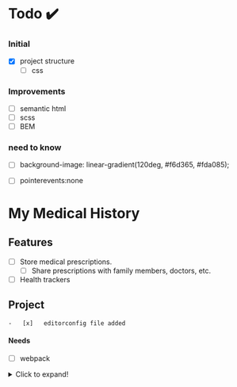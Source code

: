 # Todo ✔️

### Initial

- [x] project structure
    - [ ] css

### Improvements

- [ ] semantic html
- [ ] scss
- [ ] BEM

### need to know

- [ ] background-image: linear-gradient(120deg, #f6d365, #fda085);
- [ ] pointerevents:none


# My Medical History

## Features

-   [ ] Store medical prescriptions.
    -   [ ] Share prescriptions with family members, doctors, etc.
-   [ ] Health trackers

## Project

    -   [x]   editorconfig file added

#### Needs

-   [ ] webpack

<details>
  <summary>Click to expand!</summary>
  
  ## Heading
  - [ ] pointerevents:none
  1. A numbered
  2. list
     * With some
     * Sub bullets
</details>
